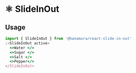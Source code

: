 # ⚛️ SlideInOut

## Usage

```jsx
import { SlideInOut } from '@hanamura/react-slide-in-out'
;<SlideInOut active>
  <>Water </>
  <>Sugar </>
  <>Salt </>
  <>Pepper</>
</SlideInOut>
```
